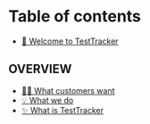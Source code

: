 # Table of contents

* [👋 Welcome to TestTracker](README.md)

## OVERVIEW

* [🤷‍♀️ What customers want](overview/what-customers-want.md)
* [💡 What we do](overview/what-we-do.md)
* [✨ What is TestTracker](overview/what-is-testtracker.md)
